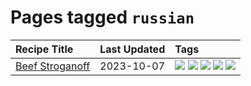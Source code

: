 # Pages tagged `russian`

|Recipe Title|Last Updated|Tags
|:---|:---|:---|
|[Beef Stroganoff](../recipes/beefstroganoff.md)|2023-10-07|[![](https://img.shields.io/badge/tag-beef-f6b493)](../tags/beef.md) [![](https://img.shields.io/badge/tag-dairy-f1d19f)](../tags/dairy.md) [![](https://img.shields.io/badge/tag-dinner-b7439e)](../tags/dinner.md) [![](https://img.shields.io/badge/tag-russian-c6d429)](../tags/russian.md) [![](https://img.shields.io/badge/tag-stovetop-1d5152)](../tags/stovetop.md)|